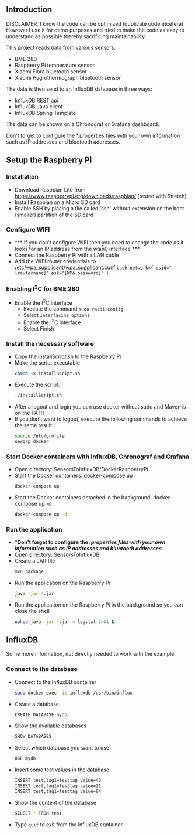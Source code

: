 ## Introduction
DISCLAIMER: I know the code can be optimized (duplicate code etcetera). However I use it for demo purposes and tried to make the code as easy to understand as possible thereby sacrificing maintainability.

This project reads data from various sensors:
- BME 280
- Raspberry Pi temperature sensor
- Xiaomi Flora bluetooth sensor
- Xiaomi Hygrothermograph bluetooth sensor

The data is then send to an InfluxDB database in three ways:
- InfluxDB REST api
- InfluxDB Java client
- InfluxDB Spring Template

The data can be shown on a Chronograf or Grafana dashboard.

Don't forget to configure the *.properties files with your own information such as IP addresses and bluetooth addresses.

## Setup the Raspberry Pi

### Installation
- Download Raspbian Lite from https://www.raspberrypi.org/downloads/raspbian/ (tested with Stretch)
- Install Raspbian on a Micro SD card
- Enable SSH by placing a file called 'ssh' without extension on the boot (smaller) partition of the SD card

### Configure WIFI
- *** If you don't configure WIFI then you need to change the code as it looks for an IP address from the wlan0 interface ***
- Connect the Raspberry Pi with a LAN cable
- Add the WIFI router credentials to /etc/wpa_supplicant/wpa_supplicant.conf
        ```bash
        network={
            ssid="[routername]"
            psk="[WPA password]"
        }
        ```

### Enabling I<sup>2</sup>C for BME 280
- Enable the I<sup>2</sup>C interface
    - Execute the command ```sudo raspi-config```
    - Select ```Interfacing options```
    - Enable the I<sup>2</sup>C interface
    - Select Finish

### Install the necessary software
- Copy the installScript.sh to the Raspberry Pi
- Make the script executable
    ```bash
    chmod +x installScript.sh
    ```
- Execute the script: 
    ```bash
    ./installScript.sh
    ```
- After a logout and login you can use docker without sudo and Maven is on the PATH
- If you don't want to logout, execute the following commands to achieve the same result:
    ```bash
    source /etc/profile
    newgrp docker
    ```

### Start Docker containers with InfluxDB, Chronograf and Grafana
- Open directory: SensorsToInfluxDB/DockerRaspberryPi
- Start the Docker containers: docker-compose up
    ```bash
    docker-compose up
    ```
- Start the Docker containers detached in the background: docker-compose up -d
    ```bash
    docker-compose up -d
    ```


### Run the application
- ***Don't forget to configure the *.properties files with your own information such as IP addresses and bluetooth addresses.***
- Open directory: SensorsToInfluxDB
- Create a JAR file
    ```bash
    mvn package
    ```
- Run the application on the Raspberry Pi
    ```bash
    java -jar *.jar
    ```
- Run the application on the Raspberry Pi in the background so you can close the shell
    ```bash
    nohup java -jar *.jar > log.txt 2>&1 &
    ```

    

## InfluxDB
Some more information, not directly needed to work with the example.
### Connect to the database
- Connect to the InfluxDB container
	```bash
    sudo docker exec -it influxdb /usr/bin/influx
    ```
- Create a database:
    ```bash
    CREATE DATABASE mydb
    ```
- Show the available databases
    ```bash
    SHOW DATABASES
    ```
- Select which database you want to use
    ```bash
    USE mydb
    ```
- Insert some test values in the database
    ```bash
    INSERT test,tag1=testtag value=42
    INSERT test,tag1=testtag value=21
    INSERT test,tag1=testtag value=84
    ```
- Show the content of the database
    ```bash
    SELECT * FROM test
    ```
- Type ```quit``` to exit from the InfluxDB container

